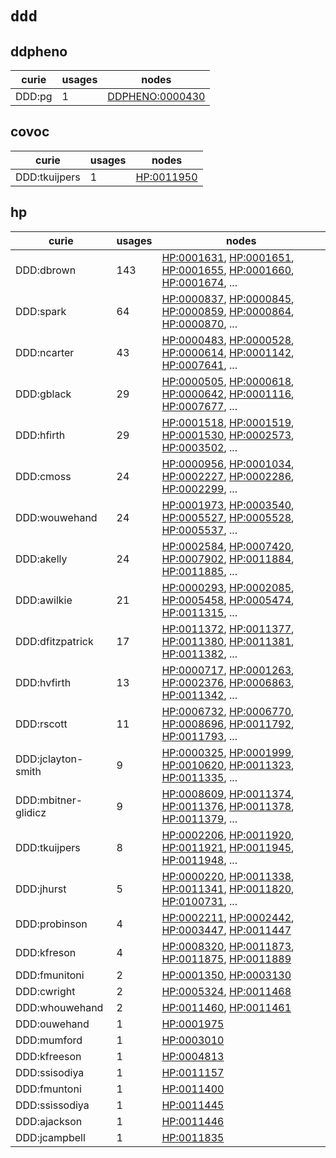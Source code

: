 # `ddd`

## ddpheno

| curie   |   usages | nodes                                                             |
|---------|----------|-------------------------------------------------------------------|
| DDD:pg  |        1 | [DDPHENO:0000430](http://purl.obolibrary.org/obo/DDPHENO_0000430) |

## covoc

| curie         |   usages | nodes                                                   |
|---------------|----------|---------------------------------------------------------|
| DDD:tkuijpers |        1 | [HP:0011950](http://purl.obolibrary.org/obo/HP_0011950) |

## hp

| curie               |   usages | nodes                                                                                                                                                                                                                                                                                            |
|---------------------|----------|--------------------------------------------------------------------------------------------------------------------------------------------------------------------------------------------------------------------------------------------------------------------------------------------------|
| DDD:dbrown          |      143 | [HP:0001631](http://purl.obolibrary.org/obo/HP_0001631), [HP:0001651](http://purl.obolibrary.org/obo/HP_0001651), [HP:0001655](http://purl.obolibrary.org/obo/HP_0001655), [HP:0001660](http://purl.obolibrary.org/obo/HP_0001660), [HP:0001674](http://purl.obolibrary.org/obo/HP_0001674), ... |
| DDD:spark           |       64 | [HP:0000837](http://purl.obolibrary.org/obo/HP_0000837), [HP:0000845](http://purl.obolibrary.org/obo/HP_0000845), [HP:0000859](http://purl.obolibrary.org/obo/HP_0000859), [HP:0000864](http://purl.obolibrary.org/obo/HP_0000864), [HP:0000870](http://purl.obolibrary.org/obo/HP_0000870), ... |
| DDD:ncarter         |       43 | [HP:0000483](http://purl.obolibrary.org/obo/HP_0000483), [HP:0000528](http://purl.obolibrary.org/obo/HP_0000528), [HP:0000614](http://purl.obolibrary.org/obo/HP_0000614), [HP:0001142](http://purl.obolibrary.org/obo/HP_0001142), [HP:0007641](http://purl.obolibrary.org/obo/HP_0007641), ... |
| DDD:gblack          |       29 | [HP:0000505](http://purl.obolibrary.org/obo/HP_0000505), [HP:0000618](http://purl.obolibrary.org/obo/HP_0000618), [HP:0000642](http://purl.obolibrary.org/obo/HP_0000642), [HP:0001116](http://purl.obolibrary.org/obo/HP_0001116), [HP:0007677](http://purl.obolibrary.org/obo/HP_0007677), ... |
| DDD:hfirth          |       29 | [HP:0001518](http://purl.obolibrary.org/obo/HP_0001518), [HP:0001519](http://purl.obolibrary.org/obo/HP_0001519), [HP:0001530](http://purl.obolibrary.org/obo/HP_0001530), [HP:0002573](http://purl.obolibrary.org/obo/HP_0002573), [HP:0003502](http://purl.obolibrary.org/obo/HP_0003502), ... |
| DDD:cmoss           |       24 | [HP:0000956](http://purl.obolibrary.org/obo/HP_0000956), [HP:0001034](http://purl.obolibrary.org/obo/HP_0001034), [HP:0002227](http://purl.obolibrary.org/obo/HP_0002227), [HP:0002286](http://purl.obolibrary.org/obo/HP_0002286), [HP:0002299](http://purl.obolibrary.org/obo/HP_0002299), ... |
| DDD:wouwehand       |       24 | [HP:0001973](http://purl.obolibrary.org/obo/HP_0001973), [HP:0003540](http://purl.obolibrary.org/obo/HP_0003540), [HP:0005527](http://purl.obolibrary.org/obo/HP_0005527), [HP:0005528](http://purl.obolibrary.org/obo/HP_0005528), [HP:0005537](http://purl.obolibrary.org/obo/HP_0005537), ... |
| DDD:akelly          |       24 | [HP:0002584](http://purl.obolibrary.org/obo/HP_0002584), [HP:0007420](http://purl.obolibrary.org/obo/HP_0007420), [HP:0007902](http://purl.obolibrary.org/obo/HP_0007902), [HP:0011884](http://purl.obolibrary.org/obo/HP_0011884), [HP:0011885](http://purl.obolibrary.org/obo/HP_0011885), ... |
| DDD:awilkie         |       21 | [HP:0000293](http://purl.obolibrary.org/obo/HP_0000293), [HP:0002085](http://purl.obolibrary.org/obo/HP_0002085), [HP:0005458](http://purl.obolibrary.org/obo/HP_0005458), [HP:0005474](http://purl.obolibrary.org/obo/HP_0005474), [HP:0011315](http://purl.obolibrary.org/obo/HP_0011315), ... |
| DDD:dfitzpatrick    |       17 | [HP:0011372](http://purl.obolibrary.org/obo/HP_0011372), [HP:0011377](http://purl.obolibrary.org/obo/HP_0011377), [HP:0011380](http://purl.obolibrary.org/obo/HP_0011380), [HP:0011381](http://purl.obolibrary.org/obo/HP_0011381), [HP:0011382](http://purl.obolibrary.org/obo/HP_0011382), ... |
| DDD:hvfirth         |       13 | [HP:0000717](http://purl.obolibrary.org/obo/HP_0000717), [HP:0001263](http://purl.obolibrary.org/obo/HP_0001263), [HP:0002376](http://purl.obolibrary.org/obo/HP_0002376), [HP:0006863](http://purl.obolibrary.org/obo/HP_0006863), [HP:0011342](http://purl.obolibrary.org/obo/HP_0011342), ... |
| DDD:rscott          |       11 | [HP:0006732](http://purl.obolibrary.org/obo/HP_0006732), [HP:0006770](http://purl.obolibrary.org/obo/HP_0006770), [HP:0008696](http://purl.obolibrary.org/obo/HP_0008696), [HP:0011792](http://purl.obolibrary.org/obo/HP_0011792), [HP:0011793](http://purl.obolibrary.org/obo/HP_0011793), ... |
| DDD:jclayton-smith  |        9 | [HP:0000325](http://purl.obolibrary.org/obo/HP_0000325), [HP:0001999](http://purl.obolibrary.org/obo/HP_0001999), [HP:0010620](http://purl.obolibrary.org/obo/HP_0010620), [HP:0011323](http://purl.obolibrary.org/obo/HP_0011323), [HP:0011335](http://purl.obolibrary.org/obo/HP_0011335), ... |
| DDD:mbitner-glidicz |        9 | [HP:0008609](http://purl.obolibrary.org/obo/HP_0008609), [HP:0011374](http://purl.obolibrary.org/obo/HP_0011374), [HP:0011376](http://purl.obolibrary.org/obo/HP_0011376), [HP:0011378](http://purl.obolibrary.org/obo/HP_0011378), [HP:0011379](http://purl.obolibrary.org/obo/HP_0011379), ... |
| DDD:tkuijpers       |        8 | [HP:0002206](http://purl.obolibrary.org/obo/HP_0002206), [HP:0011920](http://purl.obolibrary.org/obo/HP_0011920), [HP:0011921](http://purl.obolibrary.org/obo/HP_0011921), [HP:0011945](http://purl.obolibrary.org/obo/HP_0011945), [HP:0011948](http://purl.obolibrary.org/obo/HP_0011948), ... |
| DDD:jhurst          |        5 | [HP:0000220](http://purl.obolibrary.org/obo/HP_0000220), [HP:0011338](http://purl.obolibrary.org/obo/HP_0011338), [HP:0011341](http://purl.obolibrary.org/obo/HP_0011341), [HP:0011820](http://purl.obolibrary.org/obo/HP_0011820), [HP:0100731](http://purl.obolibrary.org/obo/HP_0100731), ... |
| DDD:probinson       |        4 | [HP:0002211](http://purl.obolibrary.org/obo/HP_0002211), [HP:0002442](http://purl.obolibrary.org/obo/HP_0002442), [HP:0003447](http://purl.obolibrary.org/obo/HP_0003447), [HP:0011447](http://purl.obolibrary.org/obo/HP_0011447)                                                               |
| DDD:kfreson         |        4 | [HP:0008320](http://purl.obolibrary.org/obo/HP_0008320), [HP:0011873](http://purl.obolibrary.org/obo/HP_0011873), [HP:0011875](http://purl.obolibrary.org/obo/HP_0011875), [HP:0011889](http://purl.obolibrary.org/obo/HP_0011889)                                                               |
| DDD:fmunitoni       |        2 | [HP:0001350](http://purl.obolibrary.org/obo/HP_0001350), [HP:0003130](http://purl.obolibrary.org/obo/HP_0003130)                                                                                                                                                                                 |
| DDD:cwright         |        2 | [HP:0005324](http://purl.obolibrary.org/obo/HP_0005324), [HP:0011468](http://purl.obolibrary.org/obo/HP_0011468)                                                                                                                                                                                 |
| DDD:whouwehand      |        2 | [HP:0011460](http://purl.obolibrary.org/obo/HP_0011460), [HP:0011461](http://purl.obolibrary.org/obo/HP_0011461)                                                                                                                                                                                 |
| DDD:ouwehand        |        1 | [HP:0001975](http://purl.obolibrary.org/obo/HP_0001975)                                                                                                                                                                                                                                          |
| DDD:mumford         |        1 | [HP:0003010](http://purl.obolibrary.org/obo/HP_0003010)                                                                                                                                                                                                                                          |
| DDD:kfreeson        |        1 | [HP:0004813](http://purl.obolibrary.org/obo/HP_0004813)                                                                                                                                                                                                                                          |
| DDD:ssisodiya       |        1 | [HP:0011157](http://purl.obolibrary.org/obo/HP_0011157)                                                                                                                                                                                                                                          |
| DDD:fmuntoni        |        1 | [HP:0011400](http://purl.obolibrary.org/obo/HP_0011400)                                                                                                                                                                                                                                          |
| DDD:ssissodiya      |        1 | [HP:0011445](http://purl.obolibrary.org/obo/HP_0011445)                                                                                                                                                                                                                                          |
| DDD:ajackson        |        1 | [HP:0011446](http://purl.obolibrary.org/obo/HP_0011446)                                                                                                                                                                                                                                          |
| DDD:jcampbell       |        1 | [HP:0011835](http://purl.obolibrary.org/obo/HP_0011835)                                                                                                                                                                                                                                          |

